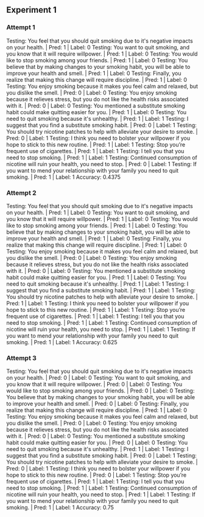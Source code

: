 ## Experiment 1
### Attempt 1
Testing: You feel that you should quit smoking due to it's negative impacts on your health. | Pred: 1 | Label: 0
Testing: You want to quit smoking, and you know that it will require willpower. | Pred: 1 | Label: 0
Testing: You would like to stop smoking among your friends. | Pred: 1 | Label: 0
Testing: You believe that by making changes to your smoking habit, you will be able to improve your health and smell. | Pred: 1 | Label: 0
Testing: Finally, you realize that making this change will require discipline. | Pred: 1 | Label: 0
Testing: You enjoy smoking because it makes you feel calm and relaxed, but you dislike the smell. | Pred: 0 | Label: 0
Testing: You enjoy smoking because it relieves stress, but you do not like the health risks associated with it. | Pred: 0 | Label: 0
Testing: You mentioned a substitute smoking habit could make quitting easier for you. | Pred: 1 | Label: 0
Testing: You need to quit smoking because it's unhealthy. | Pred: 1 | Label: 1
Testing: I suggest that you find a substitute smoking habit. | Pred: 0 | Label: 1
Testing: You should try nicotine patches to help with alleviate your desire to smoke. | Pred: 0 | Label: 1
Testing: I think you need to bolster your willpower if you hope to stick to this new routine. | Pred: 1 | Label: 1
Testing: Stop you’re frequent use of cigarettes. | Pred: 1 | Label: 1
Testing: I tell you that you need to stop smoking. | Pred: 1 | Label: 1
Testing: Continued consumption of nicotine will ruin your health, you need to stop. | Pred: 0 | Label: 1
Testing: If you want to mend your relationship with your family you need to quit smoking. | Pred: 1 | Label: 1
Accuracy: 0.4375

### Attempt 2
Testing: You feel that you should quit smoking due to it's negative impacts on your health. | Pred: 1 | Label: 0
Testing: You want to quit smoking, and you know that it will require willpower. | Pred: 1 | Label: 0
Testing: You would like to stop smoking among your friends. | Pred: 1 | Label: 0
Testing: You believe that by making changes to your smoking habit, you will be able to improve your health and smell. | Pred: 1 | Label: 0
Testing: Finally, you realize that making this change will require discipline. | Pred: 1 | Label: 0
Testing: You enjoy smoking because it makes you feel calm and relaxed, but you dislike the smell. | Pred: 0 | Label: 0
Testing: You enjoy smoking because it relieves stress, but you do not like the health risks associated with it. | Pred: 0 | Label: 0
Testing: You mentioned a substitute smoking habit could make quitting easier for you. | Pred: 1 | Label: 0
Testing: You need to quit smoking because it's unhealthy. | Pred: 1 | Label: 1
Testing: I suggest that you find a substitute smoking habit. | Pred: 1 | Label: 1
Testing: You should try nicotine patches to help with alleviate your desire to smoke. | Pred: 1 | Label: 1
Testing: I think you need to bolster your willpower if you hope to stick to this new routine. | Pred: 1 | Label: 1
Testing: Stop you’re frequent use of cigarettes. | Pred: 1 | Label: 1
Testing: I tell you that you need to stop smoking. | Pred: 1 | Label: 1
Testing: Continued consumption of nicotine will ruin your health, you need to stop. | Pred: 1 | Label: 1
Testing: If you want to mend your relationship with your family you need to quit smoking. | Pred: 1 | Label: 1
Accuracy: 0.625

### Attempt 3
Testing: You feel that you should quit smoking due to it's negative impacts on your health. | Pred: 0 | Label: 0
Testing: You want to quit smoking, and you know that it will require willpower. | Pred: 0 | Label: 0
Testing: You would like to stop smoking among your friends. | Pred: 0 | Label: 0
Testing: You believe that by making changes to your smoking habit, you will be able to improve your health and smell. | Pred: 0 | Label: 0
Testing: Finally, you realize that making this change will require discipline. | Pred: 1 | Label: 0
Testing: You enjoy smoking because it makes you feel calm and relaxed, but you dislike the smell. | Pred: 0 | Label: 0
Testing: You enjoy smoking because it relieves stress, but you do not like the health risks associated with it. | Pred: 0 | Label: 0
Testing: You mentioned a substitute smoking habit could make quitting easier for you. | Pred: 0 | Label: 0
Testing: You need to quit smoking because it's unhealthy. | Pred: 1 | Label: 1
Testing: I suggest that you find a substitute smoking habit. | Pred: 0 | Label: 1
Testing: You should try nicotine patches to help with alleviate your desire to smoke. | Pred: 0 | Label: 1
Testing: I think you need to bolster your willpower if you hope to stick to this new routine. | Pred: 0 | Label: 1
Testing: Stop you’re frequent use of cigarettes. | Pred: 1 | Label: 1
Testing: I tell you that you need to stop smoking. | Pred: 1 | Label: 1
Testing: Continued consumption of nicotine will ruin your health, you need to stop. | Pred: 1 | Label: 1
Testing: If you want to mend your relationship with your family you need to quit smoking. | Pred: 1 | Label: 1
Accuracy: 0.75